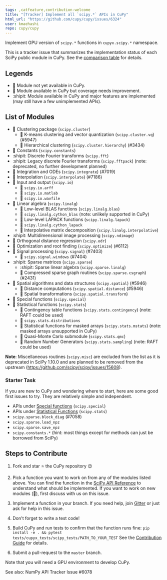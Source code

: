 ```yaml
---
tags: ,catfeature,contribution-welcome
title: "[Tracker] Implement all `scipy.*` APIs in CuPy"
html_url: "https://github.com/cupy/cupy/issues/6324"
user: kmaehashi
repo: cupy/cupy
---
```


Implement GPU version of `scipy.*` functions in `cupyx.scipy.*` namespace.

This is a tracker issue that summarizes the implementation status of each SciPy public module in CuPy. See the [comparison table](https://docs.cupy.dev/en/latest/reference/comparison.html#scipy-cupy-apis) for details.

## Legends

* 🥚 Module not yet available in CuPy.
* 🐥 Module available in CuPy but coverage needs improvement.
* :shipit: Module available in CuPy and major features are implemented (may still have a few unimplemented APIs).

## List of Modules

- 🥚 Clustering package (`scipy.cluster`)
    - 🥚 K-means clustering and vector quantization (`scipy.cluster.vq`) (#5947)
    - 🥚 Hierarchical clustering (`scipy.cluster.hierarchy`) (#3434)
- 🥚 Constants (`scipy.constants`)
- :shipit: Discrete Fourier transforms (`scipy.fft`)
- :shipit: Legacy discrete Fourier transforms (`scipy.fftpack`) (note: deprecated, no further development planned)
- 🥚 Integration and ODEs (`scipy.integrate`) (#7019)
- 🐥 Interpolation (`scipy.interpolate`) (#7186)
- 🥚 Input and output (`scipy.io`)
    - 🥚 `scipy.io.arff`
    - 🥚 `scipy.io.matlab`
    - 🥚 `scipy.io.wavfile`
- 🐥 Linear algebra (`scipy.linalg`)
    - 🥚 Low-level BLAS functions (`scipy.linalg.blas`)
    - 🥚 `scipy.linalg.cython_blas` (note: unlikely supported in CuPy)
    - 🥚 Low-level LAPACK functions (`scipy.linalg.lapack`)
    - 🥚 `scipy.linalg.cython_lapack`
    - 🥚 Interpolative matrix decomposition (`scipy.linalg.interpolative`)
- :shipit: Multidimensional image processing (`scipy.ndimage`)
- 🥚 Orthogonal distance regression (`scipy.odr`)
- 🥚 Optimization and root finding (`scipy.optimize`) (#6112)
- 🐥 Signal processing (`scipy.signal`) (#7403)
    - 🥚 `scipy.signal.windows` (#7404)
- :shipit: Sparse matrices (`scipy.sparse`)
    - :shipit: Sparse linear algebra (`scipy.sparse.linalg`)
    - 🐥 Compressed sparse graph routines (`scipy.sparse.csgraph`) (#2431)
- 🐥 Spatial algorithms and data structures (`scipy.spatial`) (#5946)
    - 🐥 Distance computations (`scipy.spatial.distance`) (#5946)
    - 🥚 Spatial transformations (`scipy.spatial.transform`)
- 🐥 Special functions (`scipy.special`)
- 🐥 Statistical functions (`scipy.stats`)
    - 🥚 Contingency table functions (`scipy.stats.contingency`) (note: RAFT could be used)
    - 🥚 `scipy.stats.distributions`
    - 🥚 Statistical functions for masked arrays (`scipy.stats.mstats`) (note: masked arrays unsupported in CuPy)
    - 🥚 Quasi-Monte Carlo submodule (`scipy.stats.qmc`)
    - 🥚 Random Number Generators (`scipy.stats.sampling`) (note: RAFT could be used)

**Note**: Miscellaneous routines (`scipy.misc`) are excluded from the list as it is deprecated in SciPy 1.10.0 and are planned to be removed from the upstream (https://github.com/scipy/scipy/issues/15608).

### Starter Task

If you are new to CuPy and wondering where to start, here are some good first issues to try. They are relatively simple and independent.

* APIs under [Special functions](https://docs.cupy.dev/en/latest/reference/comparison.html#special-functions) (`scipy.special`)
* APIs under [Statistical Functions](https://docs.cupy.dev/en/latest/reference/comparison.html#statistical-functions) (`scipy.stats`)
* `scipy.sparse.block_diag` (#7058)
* `scipy.sparse.load_npz`
* `scipy.sparse.save_npz`
* `scipy.constants.*` (hint: most things except for methods can just be borrowed from SciPy)

## Steps to Contribute

1. Fork and star :star: the CuPy repository :wink:

1. Pick a function you want to work on from any of the modules listed above. You can find the function in the [SciPy API Reference](https://scipy.github.io/devdocs/reference/index.html) to understand what should be implemented. If you want to work on new modules (🥚), first discuss with us on this issue.

1. Implement a function in your branch. If you need help, join [Gitter](https://gitter.im/cupy/community) or just ask for help in this issue.

1. Don't forget to write a test code!

1. Build CuPy and run tests to confirm that the function runs fine:
  `pip install -e . && pytest tests/cupyx_tests/scipy_tests/PATH_TO_YOUR_TEST`
   See the [Contribution Guide](https://docs.cupy.dev/en/latest/contribution.html#unit-testing) for details.

1. Submit a pull-request to the `master` branch.

Note that you will need a GPU environment to develop CuPy.

See also: NumPy API Tracker Issue #6078